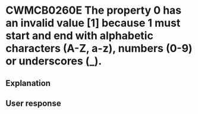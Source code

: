 # CWMCB0260E The property 0 has an invalid value [1] because 1 must start and end with alphabetic characters (A-Z, a-z), numbers (0-9) or underscores (\_).

## Explanation

## User response